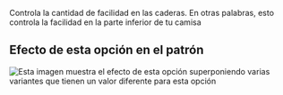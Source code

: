 Controla la cantidad de facilidad en las caderas. En otras palabras, esto controla la facilidad en la parte inferior de tu camisa

## Efecto de esta opción en el patrón

![Esta imagen muestra el efecto de esta opción superponiendo varias variantes que tienen un valor diferente para esta opción](teagan_hipsease_sample.svg "Efecto de esta opción en el patrón")
